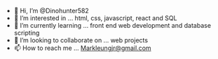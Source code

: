 - 👋 Hi, I’m @Dinohunter582
- 👀 I’m interested in ... html, css, javascript, react and SQL
- 🌱 I’m currently learning ... front end web development and database scripting
- 💞️ I’m looking to collaborate on ... web projects
- 📫 How to reach me ... Markleungjr@gmail.com

<!---
Dinohunter582/Dinohunter582 is a ✨ special ✨ repository because its `README.md` (this file) appears on your GitHub profile.
You can click the Preview link to take a look at your changes.
--->
